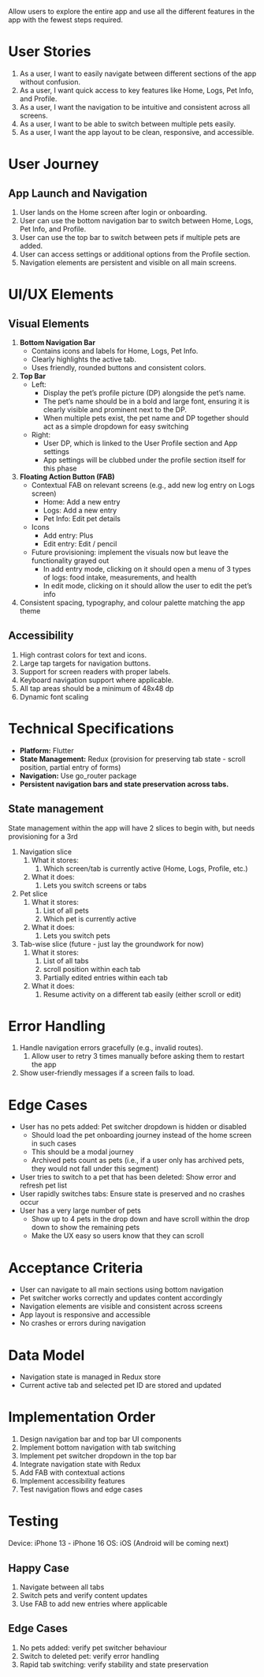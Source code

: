 Allow users to explore the entire app and use all the different features in the app with the fewest steps required.

# User Stories

1. As a user, I want to easily navigate between different sections of the app without confusion.
2. As a user, I want quick access to key features like Home, Logs, Pet Info, and Profile.
3. As a user, I want the navigation to be intuitive and consistent across all screens.
4. As a user, I want to be able to switch between multiple pets easily.
5. As a user, I want the app layout to be clean, responsive, and accessible.

# User Journey

## App Launch and Navigation

1. User lands on the Home screen after login or onboarding.
2. User can use the bottom navigation bar to switch between Home, Logs, Pet Info, and Profile.
3. User can use the top bar to switch between pets if multiple pets are added.
4. User can access settings or additional options from the Profile section.
5. Navigation elements are persistent and visible on all main screens.

# UI/UX Elements

## Visual Elements

1. **Bottom Navigation Bar**
    - Contains icons and labels for Home, Logs, Pet Info.
    - Clearly highlights the active tab.
    - Uses friendly, rounded buttons and consistent colors.
2. **Top Bar**
    - Left:
        - Display the pet’s profile picture (DP) alongside the pet’s name.
        - The pet’s name should be in a bold and large font, ensuring it is clearly visible and prominent next to the DP.
        - When multiple pets exist, the pet name and DP together should act as a simple dropdown for easy switching
    - Right:
        - User DP, which is linked to the User Profile section and App settings
        - App settings will be clubbed under the profile section itself for this phase
3. **Floating Action Button (FAB)**
    - Contextual FAB on relevant screens (e.g., add new log entry on Logs screen)
        - Home: Add a new entry
        - Logs: Add a new entry
        - Pet Info: Edit pet details
    - Icons
        - Add entry: Plus
        - Edit entry: Edit / pencil
    - Future provisioning: implement the visuals now but leave the functionality grayed out
        - In add entry mode, clicking on it should open a menu of 3 types of logs: food intake, measurements, and health
        - In edit mode, clicking on it should allow the user to edit the pet’s info
4. Consistent spacing, typography, and colour palette matching the app theme

## Accessibility

1. High contrast colors for text and icons.
2. Large tap targets for navigation buttons.
3. Support for screen readers with proper labels.
4. Keyboard navigation support where applicable.
5. All tap areas should be a minimum of 48x48 dp
6. Dynamic font scaling

# Technical Specifications

- **Platform:** Flutter
- **State Management:** Redux (provision for preserving tab state - scroll position, partial entry of forms)
- **Navigation:** Use go_router package
- **Persistent navigation bars and state preservation across tabs.**

## State management

State management within the app will have 2 slices to begin with, but needs provisioning for a 3rd

1. Navigation slice
    1. What it stores:
        1. Which screen/tab is currently active (Home, Logs, Profile, etc.)
    2. What it does:
        1. Lets you switch screens or tabs
2. Pet slice
    1. What it stores:
        1. List of all pets
        2. Which pet is currently active
    2. What it does:
        1. Lets you switch pets
3. Tab-wise slice (future - just lay the groundwork for now)
    1. What it stores:
        1. List of all tabs
        2. scroll position within each tab
        3. Partially edited entries within each tab
    2. What it does:
        1. Resume activity on a different tab easily (either scroll or edit)

# Error Handling

1. Handle navigation errors gracefully (e.g., invalid routes).
    1. Allow user to retry 3 times manually before asking them to restart the app
2. Show user-friendly messages if a screen fails to load.

# Edge Cases

- User has no pets added: Pet switcher dropdown is hidden or disabled
    - Should load the pet onboarding journey instead of the home screen in such cases
    - This should be a modal journey
    - Archived pets count as pets (i.e., if a user only has archived pets, they would not fall under this segment)
- User tries to switch to a pet that has been deleted: Show error and refresh pet list
- User rapidly switches tabs: Ensure state is preserved and no crashes occur
- User has a very large number of pets
    - Show up to 4 pets in the drop down and have scroll within the drop down to show the remaining pets
    - Make the UX easy so users know that they can scroll

# Acceptance Criteria

- User can navigate to all main sections using bottom navigation
- Pet switcher works correctly and updates content accordingly
- Navigation elements are visible and consistent across screens
- App layout is responsive and accessible
- No crashes or errors during navigation

# Data Model

- Navigation state is managed in Redux store
- Current active tab and selected pet ID are stored and updated

# Implementation Order

1. Design navigation bar and top bar UI components
2. Implement bottom navigation with tab switching
3. Implement pet switcher dropdown in the top bar
4. Integrate navigation state with Redux
5. Add FAB with contextual actions
6. Implement accessibility features
7. Test navigation flows and edge cases

# Testing

Device: iPhone 13 - iPhone 16
OS: iOS (Android will be coming next)

## Happy Case

1. Navigate between all tabs
2. Switch pets and verify content updates
3. Use FAB to add new entries where applicable

## Edge Cases

1. No pets added: verify pet switcher behaviour
2. Switch to deleted pet: verify error handling
3. Rapid tab switching: verify stability and state preservation